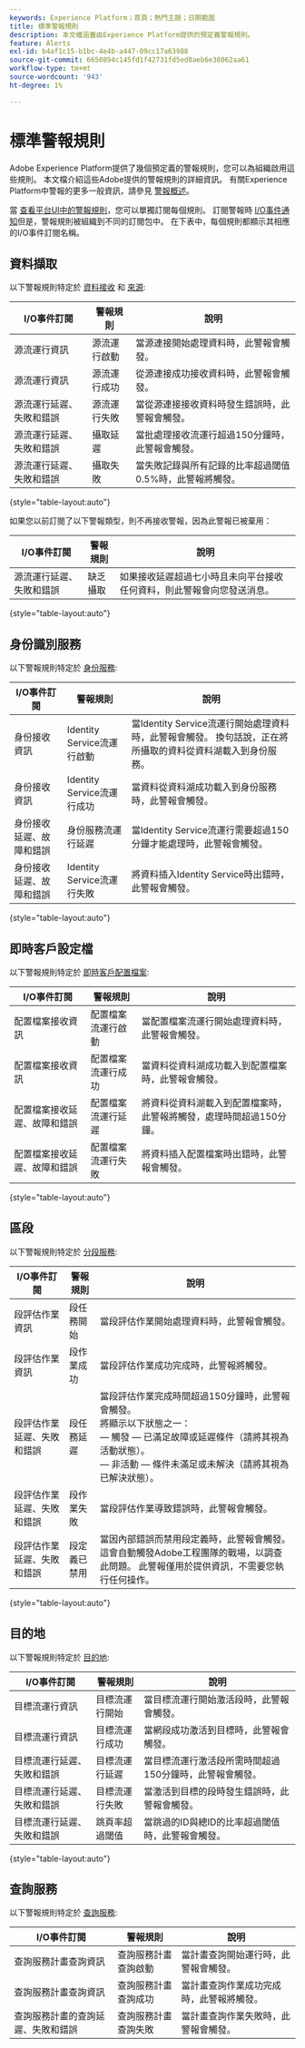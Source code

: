 ```yaml
---
keywords: Experience Platform；首頁；熱門主題；日期範圍
title: 標準警報規則
description: 本文檔涵蓋由Experience Platform提供的預定義警報規則。
feature: Alerts
exl-id: b4af1c15-b1bc-4e4b-a447-09cc17a63988
source-git-commit: 6650894c145fd1f42731fd5ed8aeb6e38062aa61
workflow-type: tm+mt
source-wordcount: '943'
ht-degree: 1%

---
```


# 標準警報規則

Adobe Experience Platform提供了幾個預定義的警報規則，您可以為組織啟用這些規則。 本文檔介紹這些Adobe提供的警報規則的詳細資訊。 有關Experience Platform中警報的更多一般資訊，請參見 [警報概述](./overview.md)。

當 [查看平台UI中的警報規則](./ui.md)，您可以單獨訂閱每個規則。 訂閱警報時 [I/O事件通知](./subscribe.md)但是，警報規則被組織到不同的訂閱包中。 在下表中，每個規則都顯示其相應的I/O事件訂閱名稱。

## 資料擷取

以下警報規則特定於 [資料接收](../../ingestion/home.md) 和  [來源](../../sources/home.md):

| I/O事件訂閱 | 警報規則 | 說明 |
| --- | --- | --- |
| 源流運行資訊 | 源流運行啟動 | 當源連接開始處理資料時，此警報會觸發。 |
| 源流運行資訊 | 源流運行成功 | 從源連接成功接收資料時，此警報會觸發。 |
| 源流運行延遲、失敗和錯誤 | 源流運行失敗 | 當從源連接接收資料時發生錯誤時，此警報會觸發。 |
| 源流運行延遲、失敗和錯誤 | 攝取延遲 | 當批處理接收流運行超過150分鐘時，此警報會觸發。 |
| 源流運行延遲、失敗和錯誤 | 攝取失敗 | 當失敗記錄與所有記錄的比率超過閾值0.5%時，此警報將觸發。 |

{style="table-layout:auto"}

如果您以前訂閱了以下警報類型，則不再接收警報，因為此警報已被棄用：

| I/O事件訂閱 | 警報規則 | 說明 |
| --- | --- | --- |
| 源流運行延遲、失敗和錯誤 | 缺乏攝取 | 如果接收延遲超過七小時且未向平台接收任何資料，則此警報會向您發送消息。 |

{style="table-layout:auto"}

## 身份識別服務

以下警報規則特定於 [身份服務](../../identity-service/home.md):

| I/O事件訂閱 | 警報規則 | 說明 |
| --- | --- | --- |
| 身份接收資訊 | Identity Service流運行啟動 | 當Identity Service流運行開始處理資料時，此警報會觸發。 換句話說，正在將所攝取的資料從資料湖載入到身份服務。 |
| 身份接收資訊 | Identity Service流運行成功 | 當資料從資料湖成功載入到身份服務時，此警報會觸發。 |
| 身份接收延遲、故障和錯誤 | 身份服務流運行延遲 | 當Identity Service流運行需要超過150分鐘才能處理時，此警報會觸發。 |
| 身份接收延遲、故障和錯誤 | Identity Service流運行失敗 | 將資料插入Identity Service時出錯時，此警報會觸發。 |

{style="table-layout:auto"}

## 即時客戶設定檔

以下警報規則特定於 [即時客戶配置檔案](../../profile/home.md):

| I/O事件訂閱 | 警報規則 | 說明 |
| --- | --- | --- |
| 配置檔案接收資訊 | 配置檔案流運行啟動 | 當配置檔案流運行開始處理資料時，此警報會觸發。 |
| 配置檔案接收資訊 | 配置檔案流運行成功 | 當資料從資料湖成功載入到配置檔案時，此警報會觸發。 |
| 配置檔案接收延遲、故障和錯誤 | 配置檔案流運行延遲 | 將資料從資料湖載入到配置檔案時，此警報將觸發，處理時間超過150分鐘。 |
| 配置檔案接收延遲、故障和錯誤 | 配置檔案流運行失敗 | 將資料插入配置檔案時出錯時，此警報會觸發。 |

{style="table-layout:auto"}

## 區段

以下警報規則特定於 [分段服務](../../segmentation/home.md):

| I/O事件訂閱 | 警報規則 | 說明 |
| --- | --- | --- |
| 段評估作業資訊 | 段任務開始 | 當段評估作業開始處理資料時，此警報會觸發。 |
| 段評估作業資訊 | 段作業成功 | 當段評估作業成功完成時，此警報將觸發。 |
| 段評估作業延遲、失敗和錯誤 | 段任務延遲 | 當段評估作業完成時間超過150分鐘時，此警報會觸發。 <br> 將顯示以下狀態之一： <br> — 觸發 — 已滿足故障或延遲條件（請將其視為活動狀態）。 <br> — 非活動 — 條件未滿足或未解決（請將其視為已解決狀態）。 |
| 段評估作業延遲、失敗和錯誤 | 段作業失敗 | 當段評估作業導致錯誤時，此警報會觸發。 |
| 段評估作業延遲、失敗和錯誤 | 段定義已禁用 | 當因內部錯誤而禁用段定義時，此警報會觸發。 這會自動觸發Adobe工程團隊的戰場，以調查此問題。 此警報僅用於提供資訊，不需要您執行任何操作。 |

{style="table-layout:auto"}

## 目的地

以下警報規則特定於 [目的地](../../destinations/home.md):

| I/O事件訂閱 | 警報規則 | 說明 |
| --- | --- | --- |
| 目標流運行資訊 | 目標流運行開始 | 當目標流運行開始激活段時，此警報會觸發。 |
| 目標流運行資訊 | 目標流運行成功 | 當網段成功激活到目標時，此警報會觸發。 |
| 目標流運行延遲、失敗和錯誤 | 目標流運行延遲 | 當目標流運行激活段所需時間超過150分鐘時，此警報會觸發。 |
| 目標流運行延遲、失敗和錯誤 | 目標流運行失敗 | 當激活到目標的段時發生錯誤時，此警報會觸發。 |
| 目標流運行延遲、失敗和錯誤 | 跳頁率超過閾值 | 當跳過的ID與總ID的比率超過閾值時，此警報會觸發。 |

{style="table-layout:auto"}

## 查詢服務

以下警報規則特定於 [查詢服務](../../query-service/home.md):

| I/O事件訂閱 | 警報規則 | 說明 |
| --- | --- | --- |
| 查詢服務計畫查詢資訊 | 查詢服務計畫查詢啟動 | 當計畫查詢開始運行時，此警報會觸發。 |
| 查詢服務計畫查詢資訊 | 查詢服務計畫查詢成功 | 當計畫查詢作業成功完成時，此警報將觸發。 |
| 查詢服務計畫的查詢延遲、失敗和錯誤 | 查詢服務計畫查詢失敗 | 當計畫查詢作業失敗時，此警報會觸發。 |

<!-- (Definitions to be added once available)
| Segment Job Delay | This alert triggers when a segment job takes longer than 150 minutes to complete. | N/A | 30 seconds | 3 hours |
| No Ingestion Activity in Past 24 Hours | This alert triggers when no new data has been ingested in the last 24-hour period. | N/A | 1 day | 1 day |
| Ingestion Error Rate Exceeded | This alert triggers when the error rate for data ingestion exceeds the allotted threshold. | 20% | 30 seconds | 30 seconds |
| Entitlement Threshold Exceeded | This alert triggers when the number of created profiles exceeds 80% of your organization's entitlement. | 30 seconds | N/A |
| SFTP source has not ingested data | This alert triggers when an [SFTP source](../../sources/connectors/cloud-storage/sftp.md) has not ingested any data within a certain time period. | 1 day | 1 day |
| Feed Message | This alert when an identity sharing feed message has been sent to a user using [Segment Match](../../segmentation/ui/segment-match.md). | N/A | N/A |
| Feed Access Revoked | This alert triggers when another Platform user revokes access to an identity sharing feed using [Segment Match](../../segmentation/ui/segment-match.md). | N/A | N/A |
| Feed Modified | This alert triggers when an identity sharing feed is modified by a user using [Segment Match](../../segmentation/ui/segment-match.md). | N/A | N/A |
| Feed Shared | This alert triggers when a user shares a new feed in [Segment Match](../../segmentation/ui/segment-match.md). | N/A | N/A |
| Link Request | This alert triggers when a user requests to connect for partner sharing. | N/A | N/A |
| Link Action | This alert triggers when a user accepts a request to connect for partner sharing. | N/A | N/A |
-->
